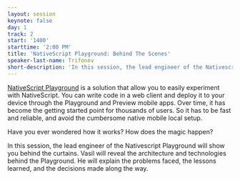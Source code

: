 ```yaml
---
layout: session
keynote: false
day: 1
track: 2
start: '1400'
starttime: '2:00 PM'
title: 'NativeScript Playground: Behind The Scenes'
speaker-last-name: Trifonov
short-description: 'In this session, the lead engineer of the Nativescript Playground will show you behind the curtains. Vasil will reveal the architecture and technologies behind the Playground. He will explain the problems faced, the lessons learned, and the decisions made along the way.'
---
```


[NativeScript Playground](http://play.nativescript.org) is a solution that allow you to easily experiment with NativeScript. You can write code in a web client and deploy it to your device through the Playground and Preview mobile apps. Over time, it has become the getting started point for thousands of users. So it has to be fast and reliable, and avoid the cumbersome native mobile local setup.

Have you ever wondered how it works? How does the magic happen?

In this session, the lead engineer of the Nativescript Playground will show you behind the curtains. Vasil will reveal the architecture and technologies behind the Playground. He will explain the problems faced, the lessons learned, and the decisions made along the way.
